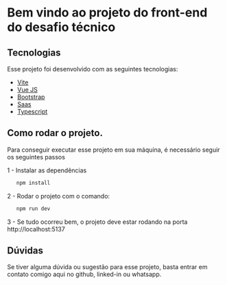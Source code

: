 # Bem vindo ao projeto do front-end do desafio técnico

## Tecnologias

 Esse projeto foi desenvolvido com as seguintes tecnologias:

 - [Vite](https://vitejs.dev/) 
 - [Vue JS](https://vuejs.org/)
 - [Bootstrap](https://getbootstrap.com/)
 - [Saas](https://sass-lang.com/)
 - [Typescript](https://www.typescriptlang.org/)

 ## Como rodar o projeto.
 Para conseguir executar esse projeto em sua máquina, é necessário seguir os seguintes passos

 1 - Instalar as dependências

 ```bash
    npm install
```

 2 - Rodar o projeto com o comando:

 ```bash
    npm run dev
```

 3 - Se tudo ocorreu bem, o projeto deve estar rodando na porta http://localhost:5137




## Dúvidas
Se tiver alguma dúvida ou sugestão para esse projeto, basta entrar em contato comigo aqui no github, linked-in ou whatsapp.
